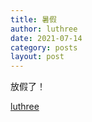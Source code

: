 ```yaml
---
title: 暑假
author: luthree
date: 2021-07-14
category: posts
layout: post
---
```


放假了！

[luthree](http://luthree.tk)
